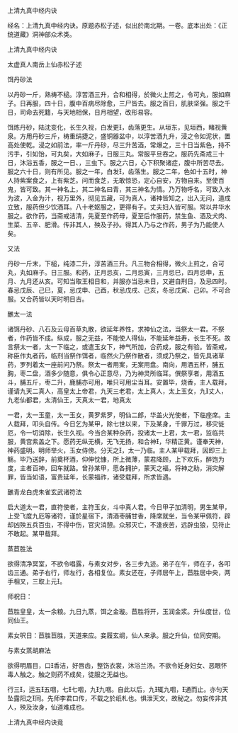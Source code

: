 上清九真中经内诀  

经名：上清九真中经内诀。原题赤松子述，似出於南北期。一卷。底本出处：《正统道藏》洞神部众术类。  

上清九真中经内诀  

太虚真人南岳上仙赤松子述  

饵丹砂法  

以丹砂一斤，熟梼不槌。淳苦酒三升，合和相得，於微火上煎之，令可丸，服如麻子。日再服，四十日，腹中百病尽除愈，三尸皆去。服之百日，肌肤坚强。服之千日，司命去死籍，与天地相保，日月相望，改形易容。  

饵炼丹砂，陆沈变化，长生久视，白发更，齿落更生。从垣东，见垣西，睹视黄泉。方用丹砂三斤，梼重绢捷之，盛铜器盆中，以淳苦酒九升，浸之令如泥状，置高处使乾。浸之如前法，率一斤丹砂，尽三升苦酒，常爆之，三十日当紫色，持不污手，引如饴，可丸矣，大如麻子，日服三丸。常服平旦吞之。服药先斋戒三十日，沐浴五香，服之一日、，三虫下。服之六日，心下积聚诸症，腹中所苦尽去。服之六十日，则有所见。服之一年，白发，齿落生。服之二年，色如十五时，神人持紫案食之，上有紫芝。问而食芝，无敢惊恐，定心自安，方物自来。至使百鬼，皆可致。其一神名上，其二神名曰青，其三神名为情。乃万物呼名，可致入水为波，入金为汁，视万里外，彻见五藏，可为真人，诸神皆知之，出入无问，道成立致，服药但少饮酒耳。八十老妪服之，更得有子。丈夫妇人皆可服。常以井华水服之。欲作药，当斋戒洁清，先夏至作药母，夏至后作服药，禁生鱼、酒及犬肉、生菜、五辛、肥滑。传非其人，殃及子孙。得其人乃与之作药，男子为乃能使人矣。  

又法  

丹砂一斤末，下槌，纯漆二升，淳苦酒三升。凡三物合相得，微火上煎之，合可丸，丸如麻子。日三服。和药，正月忌亥，二月忌寅，三月忌巳，四月忌申，五月、九月还从亥。可知当取王相日和，并服亦当忌未日，又避自刑日，及忌四时。春忌戊辰、己巳，夏，忌戊申、己酉，秋忌戊戌、己亥，冬忌戊寅、己卯。不可合服。又合药皆以天时明日吉。  

醮太一法  

诸饵丹砂、八石及云母百草丸散，欲延年养性，求神仙之法，当祭太一君。不祭者，作药皆不成。纵成，服之无益，不能使人得仙，不能延年益寿，长生不死。故言祭太一者，太一下临之，或遣玉女下，神气所加，合药成，服之有验。皆斋戒，称臣作丸者药，临剂当祭作饵者，临然火乃祭作散者，须成乃祭之，皆先具诸草药，罗列着太一座前问乃祭。祭太一者用案，无案用盘。南向，用酒五杯，脯五胸，枣二盘，酒多少随意，俱令心正意尽，乃为神灵所临耳。僎祭享者，用酒五斗，脯五斤，枣二升，鹿脯亦可用，唯只可用尘当耳。安置毕，烧香，主人载拜，谨请九天二真人，高皇太上帝君，九天三老君，太上真人，太上玉女，九丈人，九老仙都君，太清仙王，天真太一君，地真太  

一君，太一玉童，太一玉女，黄罗紫罗，明仙二郎，华盖火光使者，下临座席。主人载拜，叩头自传。今日乞为某甲，除七世以来，下及某身，千罪万过，移灾徙厄，令一切消除，长生久视。今当合某种杂药，投诸太一上君，太一君，监临共服，黄宫紫盖之下。愿药无纵无横，无飞无扬，和合神，华精正黄。谨奉天神，神药盛明。明师举火，玉女侍傍。分天之，太一乃临。主人某甲载拜，因即三上觞。毕乃送辞，前奠杯酒，仰伸忱慷，所上微薄，蒙君降顾，上下欢乐，醉饱为度，主者百神，回车就路。曾孙某甲，愿各拥护，蒙天之福，将神之助，消灾解罪，皆当如语，富贵延年，长蒙福祚，诸受载拜，所求皆遇。  

醮青龙白虎朱雀玄武诸符法  

启大道太一君，直符使者，主符玉女，斗中真人君。今日甲子加清明，男生某甲，上受飞度九厄等诸符，谨於星宿下，清酒枣脯甘香，降席就坐，当令某甲佩符，辟却凶殃五兵百虫，不得中伤，官灾消憩。众邪灭亡，不逢疾苦，远辟虫狼，见符止不敢起。某甲载拜。  

蒸苣胜法  

欲得清净冥室，不欲令唱露，与素女对步，各三步九迹。弟子在午，师在子，各叩齿三通。弟子右行，师左行，各相复位。素女还在，子师居午上，苣胜居中央，两手相叉，三取上元。  

师祝日：  

苣胜皇皇，太一余粮。九日九蒸，饵之金璇。苣胜将开，玉润金浆。升仙度世，位同仙王。  

素女呎日：苣胜苣胜，天道来应。妾履玄纲，仙人来承。服之升仙，位同安期。  

与素女蒸胡麻法  

欲得明眉目，口香洁，好唇齿，整饬衣裳，沐浴兰汤。不欲令妊身妇女、恶眼怀毒人触之。触之则药不成矣，徒服之无益也。  

行三，运五五咽，七七咽，九九咽。自此以后，九辄九咽，通而止。亦匀天坠露阳之同。先师李君口传，不载之於纸札也。惧泄天文，故秘之。勿妄传非其人，殃及汝身，仙道难成也。  

上清九真中经内诀竟  
